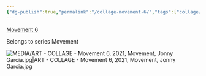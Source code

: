 ```yaml
---
{"dg-publish":true,"permalink":"/collage-movement-6/","tags":["collage/series/movement","c/line","c/motion","c/skate","c/colour-bw","c/man","collage/year-2021"],"created":"2025-08-24T14:47:52.914-04:00","updated":"2025-09-10T13:14:18.441-04:00"}
---
```



[Movement 6](https://www.instagram.com/p/CXbPnjTLP-f/?utm_source=ig_web_copy_link)

Belongs to series Movement

![MEDIA/ART - COLLAGE - Movement 6, 2021, Movement, Jonny Garcia.jpg|ART - COLLAGE - Movement 6, 2021, Movement, Jonny Garcia.jpg](/img/user/MEDIA/ART%20-%20COLLAGE%20-%20Movement%206,%202021,%20Movement,%20Jonny%20Garcia.jpg)

